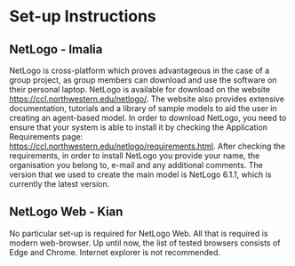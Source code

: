 # Set-up Instructions

## NetLogo - Imalia

NetLogo is cross-platform which proves advantageous in the case of a group project, as group members can download and use the software on their personal laptop.
NetLogo is available for download on the website https://ccl.northwestern.edu/netlogo/. The website also provides extensive documentation, tutorials and a library of sample models to aid the user in creating an agent-based model.
In order to download NetLogo, you need to ensure that your system is able to install it by checking the Application Requirements page: https://ccl.northwestern.edu/netlogo/requirements.html.
After checking the requirements, in order to install NetLogo you provide your name, the organisation you belong to, e-mail and any additional comments. The version that we used to create the main model is NetLogo 6.1.1, which is currently the latest version.


## NetLogo Web - Kian 
No particular set-up is required for NetLogo Web. All that is required is modern web-browser. Up until now, the list of tested browsers consists of Edge and Chrome. Internet explorer is not recommended.
